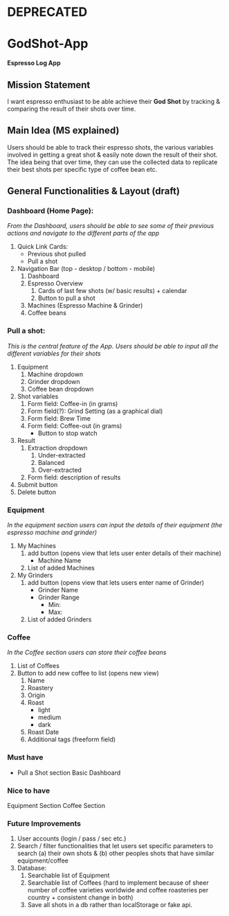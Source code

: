 # DEPRECATED
# GodShot-App
**Espresso Log App**

## Mission Statement
I want espresso enthusiast to be able achieve their **God Shot** by tracking & comparing the result of their shots over time. 

## Main Idea (MS explained)
Users should be able to track their espresso shots, the various variables involved in getting a great shot & easily note down the result of their shot. The idea being that over time, they can use the collected data to replicate their best shots per specific type of coffee bean etc. 

## General Functionalities & Layout (draft)
### Dashboard (Home Page):
*From the Dashboard, users should be able to see some of their previous actions and navigate to the different parts of the app*
1. Quick Link Cards: 
    * Previous shot pulled
    * Pull a shot
2. Navigation Bar (top - desktop / bottom - mobile)
    1. Dashboard
    2. Espresso Overview
        1. Cards of last few shots (w/ basic results) + calendar
        2. Button to pull a shot
    3. Machines (Espresso Machine & Grinder)
    4. Coffee beans

### Pull a shot:
*This is the central feature of the App. Users should be able to input all the different variables for their shots*
1. Equipment
    1. Machine dropdown
    2. Grinder dropdown
    3. Coffee bean dropdown
2. Shot variables
    1. Form field: Coffee-in (in grams)
    2. Form field(?): Grind Setting (as a graphical dial)
    3. Form field: Brew Time
    4. Form field: Coffee-out (in grams)
        * Button to stop watch
3. Result
    1. Extraction dropdown
        1. Under-extracted
        2. Balanced
        3. Over-extracted
    2. Form field: description of results
4. Submit button
5. Delete button

### Equipment
*In the equipment section users can input the details of their equipment (the espresso machine and grinder)*
1. My Machines
    1. add button (opens view that lets user enter details of their machine)
        * Machine Name
    2. List of added Machines
2. My Grinders
    1. add button (opens view that lets users enter name of Grinder)
        * Grinder Name
        * Grinder Range
            * Min:
            * Max:
    2. List of added Grinders

### Coffee
*In the Coffee section users can store their coffee beans*
1. List of Coffees
2. Button to add new coffee to list (opens new view)
    1. Name
    2. Roastery
    3. Origin
    4. Roast 
        * light
        * medium
        * dark
    5. Roast Date
    6. Additional tags (freeform field)


### Must have
* Pull a Shot section
Basic Dashboard
### Nice to have
Equipment Section
Coffee Section

### Future Improvements
1. User accounts (login / pass / sec etc.)
2. Search / filter functionalities that let users set specific parameters to search (a) their own shots & (b) other peoples shots that have similar equipment/coffee
3. Database:
    1. Searchable list of Equipment 
    2. Searchable list of Coffees (hard to implement because of sheer number of coffee varieties worldwide and coffee roasteries per country + consistent change in both)
    3. Save all shots in a db rather than localStorage or fake api.
